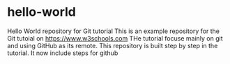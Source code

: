 # hello-world
Hello World repository for Git tutorial
This is an example repository for the Git tutoial on https://www.w3schools.com
THe tutorial focuse mainly on git and using GitHub as its remote.
This repository is built step by step in the tutorial.
It now include steps for github
